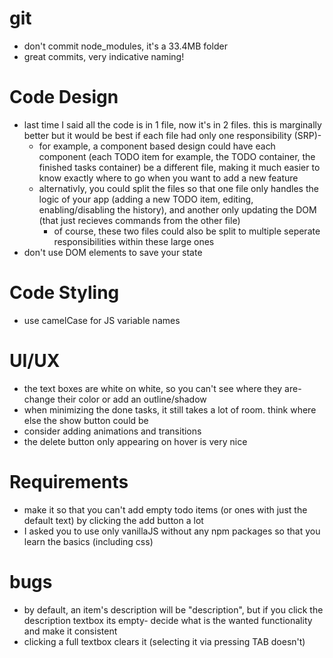# git
- don't commit node_modules, it's a 33.4MB folder
- great commits, very indicative naming!

# Code Design
- last time I said all the code is in 1 file, now it's in 2 files. this is marginally better but it would be best if each file had only one responsibility (SRP)- 
  - for example, a component based design could have each component (each TODO item for example, the TODO container, the finished tasks container) be a different file, making it much easier to know exactly where to go when you want to add a new feature
  - alternativly, you could split the files so that one file only handles the logic of your app (adding a new TODO item, editing, enabling/disabling the history), and another only updating the DOM (that just recieves commands from the other file)
    - of course, these two files could also be split to multiple seperate responsibilities within these large ones
- don't use DOM elements to save your state

# Code Styling
- use camelCase for JS variable names

# UI/UX
- the text boxes are white on white, so you can't see where they are- change their color or add an outline/shadow
- when minimizing the done tasks, it still takes a lot of room. think where else the show button could be
- consider adding animations and transitions
- the delete button only appearing on hover is very nice

# Requirements
- make it so that you can't add empty todo items (or ones with just the default text) by clicking the add button a lot
- I asked you to use only vanillaJS without any npm packages so that you learn the basics (including  css)

# bugs
- by default, an item's description will be "description", but if you click the description textbox its empty- decide what is the wanted functionality and make it consistent
- clicking a full textbox clears it (selecting it via pressing TAB doesn't)